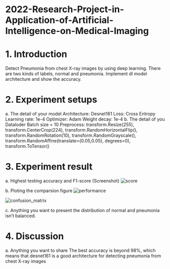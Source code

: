 # 2022-Research-Project-in-Application-of-Artificial-Intelligence-on-Medical-Imaging
# 1.	Introduction 
Detect Pneumonia from chest X-ray images by using deep learning. There are two kinds of labels, normal and pneumonia. Implement dl model architecture and show the accuracy.
# 2.	Experiment setups 
a.	The detail of your model 
Architecture: Desnet161
Loss: Cross Entropy
Learning rate: 1e-4
Optimizer: Adam
Weight decay: 1e-4
b.	The detail of you Dataloder 
Batch size = 10
Preprocess:
transform.Resize(255),
transform.CenterCrop(224),
transform.RandomHorizontalFlip(),
transform.RandomRotation(10),
transform.RandomGrayscale(),
transform.RandomAffine(translate=(0.05,0.05), degrees=0),
transform.ToTensor()

# 3.	Experiment result
a.	Highest testing accuracy and F1-score (Screenshot) 
 ![score](https://user-images.githubusercontent.com/23052407/160682748-55f0cd6b-37d8-41da-a83a-78679e2767d2.PNG)

b.	Ploting the comparsion figure 
 ![performance](https://user-images.githubusercontent.com/23052407/160682756-b61f809a-0d6d-4f59-98da-fb95f3722666.png)

 ![confusion_matrix](https://user-images.githubusercontent.com/23052407/160682727-236ba0f1-0e98-4326-8ace-97b5b5e97eec.png)

c. Anything you want to present 
	the distribution of normal and pneumonia isn’t balanced.
# 4.	Discussion 
a.	Anything you want to share 
The best accuracy is beyond 98%, which means that desnet161 is a good architecture for detecting pneumonia from chest X-ray images

